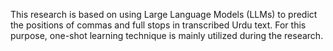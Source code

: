 This research is based on using Large Language Models (LLMs) to predict the positions of commas and full stops in transcribed Urdu text. For this purpose, one-shot learning technique is mainly utilized during the research.
